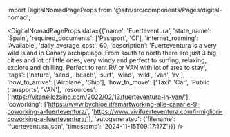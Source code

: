 
import DigitalNomadPageProps from '@site/src/components/Pages/digital-nomad';

<DigitalNomadPageProps
    data={{'name': 'Fuerteventura', 'state_name': 'Spain', 'required_documents': ['Passport', 'CI'], 'internet_roaming': 'Available', 'daily_average_cost': 60, 'description': 'Fuerteventura is a very wild island in Canary archipelago. From south to north there are just 3 big cities and lot of little ones, very windy and perfect to surfing, relaxing, explore and chilling. Perfect to rent RV or VAN with lot of area to stay', 'tags': ['nature', 'sand', 'beach', 'surf', 'wind', 'wild', 'van', 'rv'], 'how_to_arrive': ['Airplane', 'Ship'], 'how_to_move': ['Taxi', 'Car', 'Public transports', 'VAN'], 'resources': ['https://vitanellozaino.com/2022/02/13/fuerteventura-in-van/'], 'coworking': ['https://www.bychloe.it/smartworking-alle-canarie-9-coworking-a-fuerteventura/', 'https://www.vivifuerteventura.com/i-migliori-coworking-a-fuerteventura/'], 'autogenerated': {'filename': 'fuerteventura.json', 'timestamp': '2024-11-15T09:17:17Z'}}}
/>
